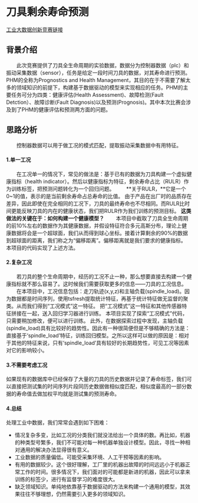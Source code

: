 # 刀具剩余寿命预测
[工业大数据创新竞赛链接](http://www.industrial-bigdata.com/competition/competitionAction!showDetail34.action?competition.competitionId=3)
## 背景介绍 ##
　　此次竞赛提供了刀具全生命周期的实验数据，数据分为控制器数据（plc）和振动采集数据（sensor），任务是给定一段时间刀具的数据，对其寿命进行预测。
PHM的全称为Prognostics and Health Management，其目的在于不需要了解太多的领域知识的前提下，构建基于数据驱动的模型来实现相应的任务。PHM的主要任务可分为四类：健康评估(Health Assessment)、故障检测(Fault Detction）、故障诊断(Fault Diagnosis)以及预测(Prognosis)。其中本次比赛会涉及到了PHM的健康评估和预测两方面的问题。

## 思路分析 ##
　　控制器数据可以用于做工况的模式匹配，提取振动采集数据中有用特征。

#### 1.单一工况
 　　在工况单一的情况下，常见的做法是：基于已有的数据为刀具构建一个虚拟健康指标（health indicator）。然后以健康指标为特征，剩余寿命占比（RULR）作为训练标签，把预测问题转化为一个回归问题。
　　**关于RULR，**它是一个0~1的值，表示的是当前剩余寿命占总寿命的比值。
由于产品在出厂时的品质存在差异，因此即使在完全相同的工况下，刀具的最终寿命也不尽相同。而RULR比时间更能反映刀具的内在的健康状态，我们把RULR作为我们训练的预测目标。
**这类做法的关键在于：如何构建一个健康模型？**
　　本项目中截取了刀具全生命周期的前10%左右的数据作为其健康数据，并假设特征符合多元高斯分布，理论上健康数据将会是一个超球面，我们从而得到球心坐标。接着计算剩余的90%的数据到超球面的距离，我们称之为“偏移距离”。偏移距离就是我们要求的健康指标。
本项目的代码实现了上述方法。

#### 2.复杂工况
　　若刀具的整个生命周期中，经历的工况不止一种，那么想要直接去构建一个健康指标就不那么容易了。这时候我们需要获取更多的信息——刀具的工况信息。
　　在本项目中，工况信息包括：走刀轨迹(x,y,z)和主轴负载(spindle_load)。因为数据都是时间序列，使用tsfresh提取统计特征，再基于统计特征做无监督的聚类。从而我们得到“工况模式”这一特征。
把“工况模式”这一特征和其他传感器特征拼接在一起，送入回归学习器进行训练。
本项目实现了探索“工况模式”代码，只需要稍加修改，便可以进行训练。
此外，在数据探索过程中发现，主轴负载(spindle_load)具有比较好的趋势性。因此有一种很简便但是不够精确的方法是：直接基于‘spindle_load’特征，训练回归模型。之所以这样可以做的原因是：相对于其他的特征来说，只有‘spindle_load’具有较好的长期趋势性，可见工况等因素对它的影响较小。

#### 3.不需要考虑工况
如果现有的数据库中已经保存了大量的刀具的历史数据并记录了寿命标签，我们可以直接把测试集的时间序列片段同历史数据做相似度匹配，相似度最高的一部分数据的寿命值去做加权平均就是测试集的预测寿命。

#### 4.总结
处理工业中数据，我们常常会遇到如下困难：

 - 情况复杂多变，比如工况的分类我们就没法给出一个具体的数。再比如，机器的种类型号繁多，我们不可能对每一种机器单独设计模型。因此，寻找一种相对通用的解决办法显得很有意义。
 - 工业数据的质量偏低。可能受采集环境、人工干预等因素的影响。
 - 有用的数据较少。这个很好理解，工厂里的机器出故障的时间远远小于机器正常工作的时间。很多情况下，我们面对的可能都是新进的机器，因此可以拿来训练的标签少，进行有监督学习的难度很大。
 - 缺乏领域知识。单纯地依靠基于数据驱动的方法来构建一个通用的模型，其效果往往不够理想，仍然需要引入更多的领域知识。

